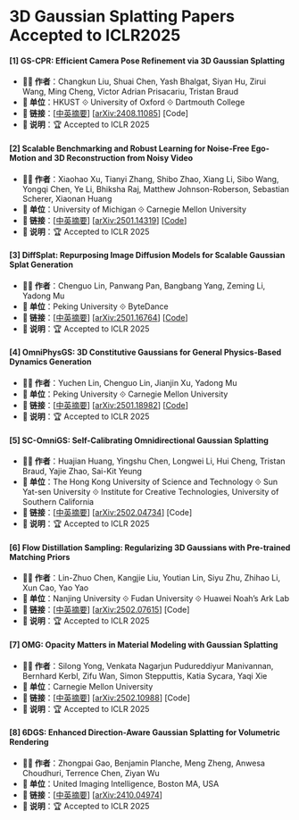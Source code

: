 # 3D Gaussian Splatting Papers Accepted to ICLR2025

#### [1] GS-CPR: Efficient Camera Pose Refinement via 3D Gaussian Splatting
- **🧑‍🔬 作者**：Changkun Liu, Shuai Chen, Yash Bhalgat, Siyan Hu, Zirui Wang, Ming Cheng, Victor Adrian Prisacariu, Tristan Braud
- **🏫 单位**：HKUST ⟐ University of Oxford ⟐ Dartmouth College
- **🔗 链接**：[[中英摘要](./abs/2408.11085.md)] [[arXiv:2408.11085](https://arxiv.org/abs/2408.11085)] [Code]
- **📝 说明**：🏆 Accepted to ICLR 2025

#### [2] Scalable Benchmarking and Robust Learning for Noise-Free Ego-Motion and 3D Reconstruction from Noisy Video
- **🧑‍🔬 作者**：Xiaohao Xu, Tianyi Zhang, Shibo Zhao, Xiang Li, Sibo Wang, Yongqi Chen, Ye Li, Bhiksha Raj, Matthew Johnson-Roberson, Sebastian Scherer, Xiaonan Huang
- **🏫 单位**：University of Michigan ⟐ Carnegie Mellon University
- **🔗 链接**：[[中英摘要](./abs/2501.14319.md)] [[arXiv:2501.14319](https://arxiv.org/abs/2501.14319)] [[Code](https://github.com/Xiaohao-Xu/SLAM-under-Perturbation)]
- **📝 说明**：🏆 Accepted to ICLR 2025

#### [3] DiffSplat: Repurposing Image Diffusion Models for Scalable Gaussian Splat Generation
- **🧑‍🔬 作者**：Chenguo Lin, Panwang Pan, Bangbang Yang, Zeming Li, Yadong Mu
- **🏫 单位**：Peking University ⟐ ByteDance
- **🔗 链接**：[[中英摘要](./abs/2501.16764.md)] [[arXiv:2501.16764](https://arxiv.org/abs/2501.16764)] [[Code](https://github.com/chenguolin/DiffSplat)]
- **📝 说明**：🏆 Accepted to ICLR 2025

#### [4] OmniPhysGS: 3D Constitutive Gaussians for General Physics-Based Dynamics Generation
- **🧑‍🔬 作者**：Yuchen Lin, Chenguo Lin, Jianjin Xu, Yadong Mu
- **🏫 单位**：Peking University ⟐ Carnegie Mellon University
- **🔗 链接**：[[中英摘要](./abs/2501.18982.md)] [[arXiv:2501.18982](https://arxiv.org/abs/2501.18982)] [[Code](https://github.com/wgsxm/OmniPhysGS)]
- **📝 说明**：🏆 Accepted to ICLR 2025

#### [5] SC-OmniGS: Self-Calibrating Omnidirectional Gaussian Splatting
- **🧑‍🔬 作者**：Huajian Huang, Yingshu Chen, Longwei Li, Hui Cheng, Tristan Braud, Yajie Zhao, Sai-Kit Yeung
- **🏫 单位**：The Hong Kong University of Science and Technology ⟐ Sun Yat-sen University ⟐ Institute for Creative Technologies, University of Southern California
- **🔗 链接**：[[中英摘要](./abs/2502.04734.md)] [[arXiv:2502.04734](https://arxiv.org/abs/2502.04734)] [Code]
- **📝 说明**：🏆 Accepted to ICLR 2025

#### [6] Flow Distillation Sampling: Regularizing 3D Gaussians with Pre-trained Matching Priors
- **🧑‍🔬 作者**：Lin-Zhuo Chen, Kangjie Liu, Youtian Lin, Siyu Zhu, Zhihao Li, Xun Cao, Yao Yao
- **🏫 单位**：Nanjing University ⟐ Fudan University ⟐ Huawei Noah’s Ark Lab
- **🔗 链接**：[[中英摘要](./abs/2502.07615.md)] [[arXiv:2502.07615](https://arxiv.org/abs/2502.07615)] [Code]
- **📝 说明**：🏆 Accepted to ICLR 2025

#### [7] OMG: Opacity Matters in Material Modeling with Gaussian Splatting
- **🧑‍🔬 作者**：Silong Yong, Venkata Nagarjun Pudureddiyur Manivannan, Bernhard Kerbl, Zifu Wan, Simon Stepputtis, Katia Sycara, Yaqi Xie
- **🏫 单位**：Carnegie Mellon University
- **🔗 链接**：[[中英摘要](./abs/2502.10988.md)] [[arXiv:2502.10988](https://arxiv.org/abs/2502.10988)] [Code]
- **📝 说明**：🏆 Accepted to ICLR 2025

#### [8] 6DGS: Enhanced Direction-Aware Gaussian Splatting for Volumetric Rendering
- **🧑‍🔬 作者**：Zhongpai Gao, Benjamin Planche, Meng Zheng, Anwesa Choudhuri, Terrence Chen, Ziyan Wu
- **🏫 单位**：United Imaging Intelligence, Boston MA, USA
- **🔗 链接**：[[中英摘要](./abs/2410.04974.md)] [[arXiv:2410.04974](https://arxiv.org/abs/2410.04974)]
- **📝 说明**：🏆 Accepted to ICLR 2025
